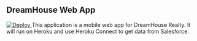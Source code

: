 DreamHouse Web App
------------------
<a href="https://heroku.com/deploy"> <img src="https://www.herokucdn.com/deploy/button.svg" alt="Deploy"> </a>
This application is a mobile web app for DreamHouse Realty. It will run on Heroku and use Heroku Connect to get data from Salesforce.

